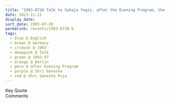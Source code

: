 ```yaml
---
title: "1993-0720 Talk to Sahaja Yogis, after the Evening Program, the Day before Śhrī Gaṇeśha Pūjā, Berlin, Germany"
date: 2023-11-11
display_date: 
sort_date: 1993-07-20
permalink: /events/1993-0720-b
tags:
  - blue @ English
  - brown @ Germany
  - crimson @ 1993
  - deeppink @ Talk
  - green @ 1993-07
  - orange @ Berlin
  - peru @ after Evening Program
  - purple @ Shri Ganesha
  - red @ Shri Ganesha Puja 
---
```


<wave-list>
  <list-title color="green" width="75">Key Quote</list-title>
  <list-item color="BlanchedAlmond"  width="200"></list-item>
  <list-item color="Lavender"></list-item>
  <list-item color="BlanchedAlmond"></list-item>
</wave-list>

<br>

<wave-list>
  <list-title color="green" width="75">Comments</list-title>
  <list-item color="BlanchedAlmond"  width="200"></list-item>
  <list-item color="Lavender"></list-item>
  <list-item color="BlanchedAlmond"></list-item>
</wave-list>